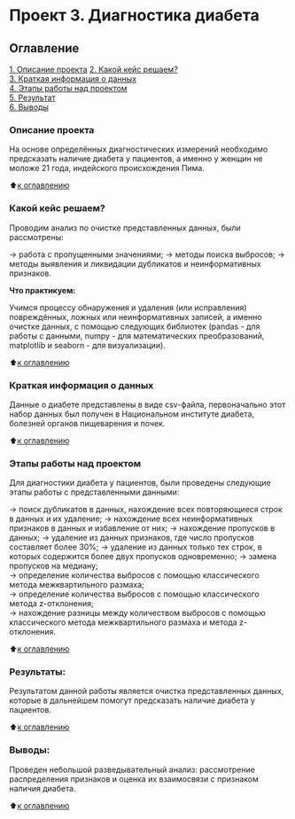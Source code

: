# Проект 3. Диагностика диабета

## Оглавление
[1. Описание проекта](https://github.com/Ekaterina-1989/SF_Data_Science/tree/main/SkillFactory/PY_14_Очистка%20данных/README.md#Описание-проекта)
[2. Какой кейс решаем?](https://github.com/Ekaterina-1989/SF_Data_Science/tree/main/SkillFactory/PY_14_Очистка%20данных/README.md#Какой-кейс-решаем)  
[3. Краткая информация о данных](https://github.com/Ekaterina-1989/SF_Data_Science/tree/main/SkillFactory/PY_14_Очистка%20данных/README.md#Краткая-информация-о-данных)  
[4. Этапы работы над проектом](https://github.com/Ekaterina-1989/SF_Data_Science/tree/main/SkillFactory/PY_14_Очистка%20данных/README.md#Этапы-работы-над-проектом)  
[5. Результат](https://github.com/Ekaterina-1989/SF_Data_Science/tree/main/SkillFactory/PY_14_Очистка%20данных/README.md#Результат)  
[6. Выводы](https://github.com/Ekaterina-1989/SF_Data_Science/tree/main/SkillFactory/PY_14_Очистка%20данных/README.md#Выводы)  

### Описание проекта
На основе определённых диагностических измерений необходимо предсказать наличие диабета у пациентов, а именно у женщин не моложе 21 года, индейского происхождения Пима.

:arrow_up:[к оглавлению](https://github.com/Ekaterina-1989/SF_Data_Science/tree/main/SkillFactory/PY_14_Очистка%20данных/README.md#Оглавление)  


### Какой кейс решаем?
Проводим анализ по очистке представленных данных, были рассмотрены:

→ работа с пропущенными значениями;
→ методы поиска выбросов;
→ методы выявления и ликвидации дубликатов и неинформативных признаков.

**Что практикуем:**

Учимся процессу обнаружения и удаления (или исправления) повреждённых, ложных или неинформативных записей, а именно очистке данных, с помощью следующих библиотек (pandas - для работы с данными, numpy - для математических преобразований, matplotlib и seaborn - для визуализации).

:arrow_up:[к оглавлению](https://github.com/Ekaterina-1989/SF_Data_Science/tree/main/SkillFactory/PY_14_Очистка%20данных/README.md#Оглавление)  


### Краткая информация о данных
Данные о диабете представлены в виде csv-файла, первоначально этот набор данных был получен в Национальном институте диабета, болезней органов пищеварения и почек.

:arrow_up:[к оглавлению](https://github.com/Ekaterina-1989/SF_Data_Science/tree/main/SkillFactory/PY_14_Очистка%20данных/README.md#Оглавление)  


### Этапы работы над проектом
Для диагностики диабета у пациентов, были проведены следующие этапы работы с представленными данными:

→ поиск дубликатов в данных, нахождение всех повторяющиеся строк в данных и их удаление; 
→ нахождение всех неинформативных признаков в данных и избавление от них; 
→ нахождение пропусков в данных;
→ удаление из данных признаков, где число пропусков составляет более 30%;
→ удаление из данных только тех строк, в которых содержится более двух пропусков одновременно; 
→ замена пропусков на медиану;  
→ определение количества выбросов с помощью классического метода межквартильного размаха;  
→ определение количества выбросов с помощью классического метода z-отклонения;  
→ нахождение разницы между количеством выбросов с помощью классического метода межквартильного размаха и метода z-отклонения.  

:arrow_up:[к оглавлению](https://github.com/Ekaterina-1989/SF_Data_Science/tree/main/SkillFactory/PY_14_Очистка%20данных/README.md#Оглавление)  


### Результаты:
Результатом данной работы является очистка представленных данных, которые в дальнейшем помогут предсказать наличие диабета у пациентов.

:arrow_up:[к оглавлению](https://github.com/Ekaterina-1989/SF_Data_Science/tree/main/SkillFactory/PY_14_Очистка%20данных/README.md#Оглавление)  


### Выводы:
Проведен небольшой разведывательный анализ: рассмотрение распределения признаков и оценка их взаимосвязи с признаком наличия диабета.

:arrow_up:[к оглавлению](https://github.com/Ekaterina-1989/SF_Data_Science/tree/main/SkillFactory/PY_14_Очистка%20данных/README.md#Оглавление)  